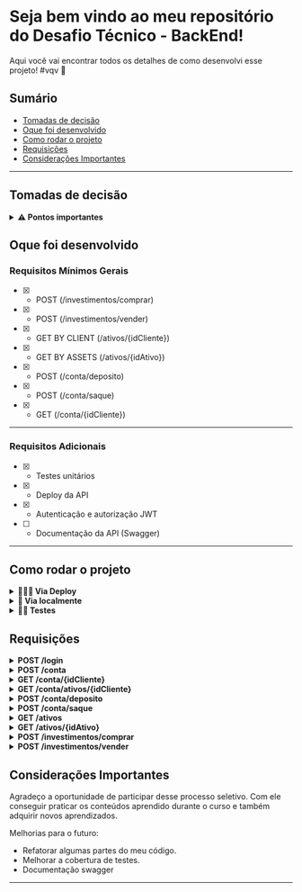 # Seja bem vindo ao meu repositório do Desafio Técnico - BackEnd!

Aqui você vai encontrar todos os detalhes de como desenvolvi esse projeto! #vqv 🚀

## Sumário

- [Tomadas de decisão](#tomadas-de-decisão)
- [Oque foi desenvolvido](#oque-foi-desenvolvido)
- [Como rodar o projeto](#como-rodar-o-projeto)
- [Requisições](#requisições)
- [Considerações Importantes](#considerações-importantes)

---

## Tomadas de decisão
<details>
<summary><strong>⚠️ Pontos importantes</strong></summary><br />

1. Gerenciamento do tempo: com o intuito de dar meu melhor nesse desáfio, pois além dele,
eu trabalho para duas empresas e tenho meu deveres com a Trybe.

2. Após leitura do desafio, decidi usar JavaScript com Node.js e Express.

3. Pensando em foco no cliente, performance e no negócio:
- Para modelagem do banco de dados implementei os conceitos de normalização e crei meu
banco de dados com MySQL.
- Utilizei Arquitetura de Software MSC(Model, Service, Controller), pois ao dividir minha aplicação
em camadas facilita a manutenção, a adição de novas funcionalidades e um código mais organizado e limpo.
- Utilizei Arquitetura Web REST.
- Implementei testes para alguns endpoints.

---

 <br />
</details>

## Oque foi desenvolvido
### Requisitos Mínimos Gerais
- [x] - POST (/investimentos/comprar)
- [x] - POST (/investimentos/vender)
- [x] - GET BY CLIENT (/ativos/{idCliente})
- [x] - GET BY ASSETS (/ativos/{idAtivo})
- [x] - POST (/conta/deposito)
- [x] - POST (/conta/saque)
- [x] - GET (/conta/{idCliente})

----
### Requisitos Adicionais
- [x] - Testes unitários
- [x] - Deploy da API
- [x] - Autenticação e autorização JWT
- [ ] - Documentação da API (Swagger)

----

## Como rodar o projeto

<details>
<summary><strong>👨🏽‍💻 Via Deploy</strong></summary><br />

1. Copie a `URL`
- https://lazaro-kabib-desafioxp-backend.herokuapp.com

2. Utilize alguma plataforma de API e rode os endpoints
- [Exemplo de requisição](https://prnt.sc/3CVRpyTPYx7f)
- Obs: confira na seção requisições os endpoints

---

 <br />
</details>

<details>
<summary><strong>👩‍ Via localmente</strong></summary><br />

1. Clone o repositório
- `git clone git@github.com:fontanez123/desafioXP-BackEnd.git`
- Entre na pasta: `cd desafioXP-BackEnd`

2. Instale as dependências
- `npm install`

3. Crie e configure o arquivo .env
```text
MYSQL_HOST=localhost
MYSQL_USER=seu-usuário
MYSQL_PASSWORD=seu-password
MYSQL_DATABASE=XPInc
PORT=3306
JWT_SECRET=senha-secreta
```

4. Criando banco de dados
- Abra o arquivo `XPInc.sql` e copie a query para criação do banco de dados
- Rode a query no MySQL Workbench

5. Rode a aplicação
- `npm start`

6. Utilize alguma plataforma de API e rode os endpoints
- [Exemplo de requisição](https://prnt.sc/kT8SD3439S0o)
- Obs: confira na seção requisições os endpoints

---

 <br />
 </details>
 
<details>
<summary><strong>👩‍🔧 Testes</strong></summary><br />

1. Nesse projeto fiz a cobertura de testes e para rodá-los bastar usar os comandos
abaixo:

- Testando camada Models: `npm run test:models`
- Testando camada Services: `npm run test:services`
- Testando camada Controllers: `npm run test:controllers`

---

 <br />
 </details>
 
 ## Requisições

<details>
<summary><strong>POST /login</strong></summary><br />

- O endpoint é acessível através do URL `/login`;
- Esse endpoint da acesso ao cliente a aplicação;
- O corpo da requisição deve seguir o formato abaixo:
```json
{
   "email": "lazarokabib94@gmail.com",
   "senha": "lazaro1234"
}
```

- Se o cliente fazer login com sucesso, o resultado retornado é parecido conforme exibido abaixo, com um status http `200`:
```json
{
    "token": "eyJhbGciOiJIUzI1NiIsInR5cCI6IkpXVCJ9.eyJlbWFpbCI6ImxhemFyb2thYmliOTRAZ21haWwuY29tIwiaWF0IjoxNjU4NjcyODM2LCJleHAiOjE2NTg2NzQ2MzZ9.f602FPyIoKZSLEh7sCtLuFCus-ERFiGEM2tCRbxg9T"
}
```

  **[Validações]**
  - Os campos email ou senha não podem estar vazios.  
  - Se o cliente tem cadastro.
  
 ---

 <br />
</details>

<details>
<summary><strong>POST /conta</strong></summary><br />

- O endpoint é acessível através do URL `/conta`;
- Esse endpoint insere novo cliente na tabela clientes;
- O corpo da requisição deve seguir o formato abaixo:
```json
{
    "nome": "Josenilda Agnaldo",
    "email": "josenilda123@gmail.com",
    "senha": "josenilda1234"
}
  ```
  
  - Se o cliente criar a conta com sucesso, o resultado retornado é conforme exibido abaixo, com um status http `201`:
  ```json
{
    "id": 94,
    "nome": "Josenilda Agnaldo",
    "email": "josenilda123@gmail.com"
}
  ```
  
  **[Validações]**
  - O campo nome precisa ter mais de 7 caracteres.
  - O campo senha precisa ter mais de 5 caracteres.
  - O campo email precisa ser um email válido.
  - Verifica se o cliente já possui cadastro.  
  
  ---

 <br />
</details>

<details>
<summary><strong>GET /conta/{idCliente}</strong></summary><br />

- O endpoint é acessível através do URL `/conta/:idCliente`;
- Esse endpoint me traz id, nome e saldo do cliente;
- O resultado é conforme exibido abaixo:
```json
{
    "id": 4,
    "nome": "Lázaro Kabib",
    "saldo": "215992.00"
}
```

 **[Validações]**
  - Se o idCliente informado existe um cliente com o mesmo id.
  
  ---

 <br />
</details>

<details>
<summary><strong>GET /conta/ativos/{idCliente}</strong></summary><br />

- O endpoint é acessível através do URL `/conta/ativos/:idCliente`;
- Esse endpoint mostra carteira de ativos do cliente;
- O resultado é conforme exibido abaixo:
```json
[
    {
        "idCliente": 4,
        "idAtivo": 4,
        "quantidade": 40,
        "valor": "350.20"
    },
    {
        "idCliente": 4,
        "idAtivo": 14,
        "quantidade": 20,
        "valor": "500.00"
    }
]
```

 **[Validações]**
  - Se o idCliente informado existe um cliente com o mesmo id.
  - Verifica se o cliente possui ativos comprados.
  
  ---

 <br />
</details>

<details>
<summary><strong>POST /conta/deposito</strong></summary><br />

- O endpoint é acessível através do URL `/conta/deposito`;
- Esse endpoint insere nova transação do tipo depósito na tabela transacoesConta e atualiza o saldo do cliente;
- O corpo da requisição deve seguir o formato abaixo:
```json
{
    "idCliente": 4,
    "valor": 10000
}
  ```
  
  - Se o cliente fizer o depósito com sucesso, o resultado retornado é conforme exibido abaixo, com um status http `200`:
  ```json
{
    "idCliente": 4,
    "tipo": "deposito",
    "valor": 1000
}
  ```
  
  **[Validações]**
  - Se o token de autenticação existe.
  - Se o token de autenticação expirou ou é inválido.
  - Se o cliente que fez o login é o mesmo que está realizando o depósito.
  - Se o idCliente do req.body não está vazio ou é maior que 0.
  - Se o idCliente do req.body é um número.
  - Se existe um cliente com o mesmo idCliente passado no req.body.
  - Se o valor do req.body é maior que 0.
  - Se o valor do req.body é um número.
  
  ---

 <br />
</details>

<details>
<summary><strong>POST /conta/saque</strong></summary><br />

- O endpoint é acessível através do URL `/conta/saque`;
- Esse endpoint insere nova transação do tipo saque na tabela transacoesConta e atualiza o saldo do cliente;
- O corpo da requisição deve seguir o formato abaixo:
```json
{
    "idCliente": 4,
    "valor": 10000
}
  ```
  
  - Se o cliente fizer o saque com sucesso, o resultado retornado é conforme exibido abaixo, com um status http `200`:
  ```json
{
    "idCliente": 4,
    "tipo": "saque",
    "valor": 1000
}
  ```
  
  **[Validações]**
  - Se o token de autenticação existe.
  - Se o token de autenticação expirou ou é inválido.
  - Se o cliente que fez o login é o mesmo que está realizando o saque.
  - Se o idCliente do req.body não está vazio ou é maior que 0.
  - Se o idCliente do req.body é um número.
  - Se existe um cliente com o mesmo idCliente passado no req.body.
  - Se o valor do req.body é maior que 0.
  - Se o valor do req.body é um número.
  - Se o valor do saque é menor que o saldo do cliente.
  
  ---

 <br />
</details>

<details>
<summary><strong>GET /ativos</strong></summary><br />

- O endpoint é acessível através do URL `/ativos`;
- Esse endpoint mostra todos os ativos disponíveis na corretora
- O resultado é conforme exibido abaixo:
```json
[
    {
        "id": 4,
        "nome": "VALE",
        "quantidade": 150,
        "valor": "350.20"
    },
    {
        "id": 14,
        "nome": "PETROBRAS",
        "quantidade": 380,
        "valor": "500.00"
    },
    {
        "id": 24,
        "nome": "MAGAZINE LUIZA",
        "quantidade": 150,
        "valor": "250.70"
    },
    {
        "id": 34,
        "nome": "LOJAS RENNER",
        "quantidade": 249,
        "valor": "321.30"
    },
    {
        "id": 44,
        "nome": "HAPVIDA",
        "quantidade": 334,
        "valor": "446.00"
    }
]
```
  
  ---

 <br />
</details>

<details>
<summary><strong>GET /ativos/{idAtivo}</strong></summary><br />

- O endpoint é acessível através do URL `/ativos/:idAtivo`;
- Esse endpoint me traz id, nome, quantidade e valor do Ativo disponível na corretora pelo id
- O resultado é conforme exibido abaixo:
```json
{
    "id": 4,
    "nome": "VALE",
    "quantidade": 150,
    "valor": "350.20"
}
```

 **[Validações]**
  - Se o idAtivo informado existe um ativo com o mesmo id.
  
  ---

 <br />
</details>

<details>
<summary><strong>POST /investimentos/comprar</strong></summary><br />

- O endpoint é acessível através do URL `/investimentos/comprar`;
- Esse endpoint insere uma transação de ativos na tabela trasancoesAtivos, atualiza o saldo do cliente, atualiza a carteira de ativos do cliente
e atualiza a quantidade de ativos disponíveis na corretora.
- O resultado é conforme exibido abaixo:
```json
{
    "idCliente": 4,
    "idAtivo": 4,
    "tipo": "compra",
    "quantidade": 10
}
```

 **[Validações]**
  - Se o token de autenticação existe.
  - Se o token de autenticação expirou ou é inválido.
  - Se o valor da compra é maior que o saldo do cliente.
  - Se a quantidade comprada é maior que a quantidade disponível na corretora.
  - Se o cliente que fez o login é o mesmo que está realizando a compra do ativo.
  - Se o idCliente do req.body não está vazio ou é maior que 0.
  - Se o idCliente do req.body é um número.
  - Se existe um cliente com o mesmo idCliente passado no req.body.
  - Se o idAtivo do req.body não está vazio ou é maior que 0.
  - Se o idAtivo do req.body é um número.
  - Se existe um ativo com o mesmo idAtivo passado no req.body.
  - Se a quantidade do req.body é um número.
  - Se a quantidade do req.body é maior que 0.
  
  ---

 <br />
</details>

<details>
<summary><strong>POST /investimentos/vender</strong></summary><br />

- O endpoint é acessível através do URL `/investimentos/vender`;
- Esse endpoint insere uma transação de ativos na tabela trasancoesAtivos, atualiza o saldo do cliente, atualiza a carteira de ativos do cliente
e atualiza a quantidade de ativos disponíveis na corretora.
- O resultado é conforme exibido abaixo:
```json
{
    "idCliente": 4,
    "idAtivo": 4,
    "tipo": "venda",
    "quantidade": 30
}
```

 **[Validações]**
  - Se o token de autenticação existe.
  - Se o token de autenticação expirou ou é inválido.
  - Se a quantidade vendida é maior que a quantidade disponível na carteira de ativos do cliente.
  - Se o cliente que fez o login é o mesmo que está realizando a compra do ativo.
  - Se o idCliente do req.body não está vazio ou é maior que 0.
  - Se o idCliente do req.body é um número.
  - Se existe um cliente com o mesmo idCliente passado no req.body.
  - Se o idAtivo do req.body não está vazio ou é maior que 0.
  - Se o idAtivo do req.body é um número.
  - Se existe um ativo com o mesmo idAtivo passado no req.body.
  - Se a quantidade do req.body é um número.
  - Se a quantidade do req.body é maior que 0.
  
  ---

 <br />
</details>

## Considerações Importantes

Agradeço a oportunidade de participar desse processo seletivo. Com ele conseguir
praticar os conteúdos aprendido durante o curso e também adquirir novos aprendizados.

Melhorias para o futuro:
- Refatorar algumas partes do meu código.
- Melhorar a cobertura de testes.
- Documentação swagger

---
